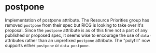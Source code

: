 postpone
========

Implementation of postpone attribute. The Resource Priorities group has removed `postpone` from their spec but RICG is looking to take over it's proposal. Since the `postpone` attribute is as of this time not a part of any published or proposed spec, it seems wise to encourage the use of `data-` attributes rather than an unprefixed `postpone` attribute. The "polyfill" now supports either `postpone` or `data-postpone`.
